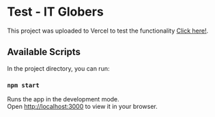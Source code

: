 # Test - IT Globers

This project was uploaded to Vercel to test the functionality [Click here!](https://test-itglobers.vercel.app/).

## Available Scripts

In the project directory, you can run:

### `npm start`

Runs the app in the development mode.\
Open [http://localhost:3000](http://localhost:3000) to view it in your browser.
